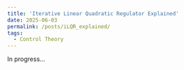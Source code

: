 ```yaml
---
title: 'Iterative Linear Quadratic Regulator Explained'
date: 2025-06-03
permalink: /posts/iLQR_explained/
tags:
  - Control Theory
---
```


In progress...